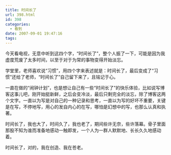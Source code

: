 ```yaml
---
title: 时间长了
url: 398.html
id: 398
categories:
  - 看到
date: 2007-09-01 19:47:16
tags:
---
```


今天看电视，无意中听到这四个字，“时间长了”，整个人振了一下，可能是因为我虚度荒废了太多时间，以至于对于为常的事物变得开始淡忘。  
  
学堂里，老师喜欢说“习惯”，用四个字来表述就是：时间长了，最后变成了“习惯”还给了老师，“时间长了”自己留下来了，且铭记于心。  
  
一直在做的“闹钟计划”，也是想让自己有一些“时间长了”的快乐体验，比如说写博客这事儿吧，刚开始挺新鲜，之后会变冷淡，最后只剩完全的淡忘，除了博客这两个文字。一直以为写是对自己的一种记录和思考，一直以为写的好坏不重要，关键是在写，不停地写，用心的发自内心的在写，哪怕是幻想中的写，也那么认真和执著。  
  
时间长了，我也大了，时间久了，我也老了，期间些许无奈，些许落幕。骨子里面那股不知为谁而准备地感动一触即发，一个人为一群人默默地、长长久久地感动着。  
  
时间长了，对的，我在创造、我在苍老。